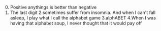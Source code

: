 0. Positive anythings is better than negative
1. The last digit
2.sometimes suffer from insomnia. And when I can't fall asleep, I play what I call the alphabet game
3.alphABET
4.When I was having that alphabet soup, I never thought that it would pay off
